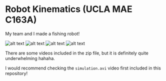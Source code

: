 # Robot Kinematics (UCLA MAE C163A)

My team and I made a fishing robot!

![alt text](https://i.imgur.com/se3mK0i.png?raw=true)
![alt text](https://i.imgur.com/BK0qOaV.png)
![alt text](https://i.imgur.com/mc9vZw6.png)
![alt text](https://i.imgur.com/8Y24aUT.png)

There are some videos included in the zip file, but it is definitely quite underwhelming hahaha.

I would recommend checking the `simulation.avi` video first included in this repository!
